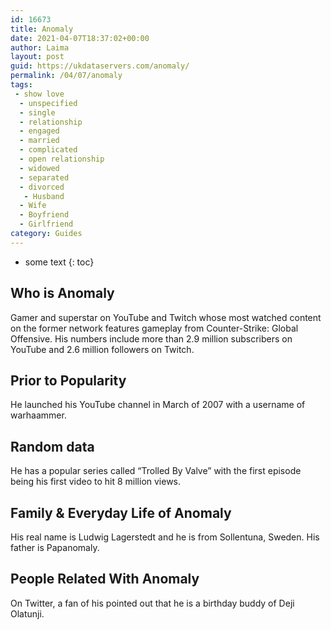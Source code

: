 ```yaml
---
id: 16673
title: Anomaly
date: 2021-04-07T18:37:02+00:00
author: Laima
layout: post
guid: https://ukdataservers.com/anomaly/
permalink: /04/07/anomaly
tags:
 - show love
  - unspecified
  - single
  - relationship
  - engaged
  - married
  - complicated
  - open relationship
  - widowed
  - separated
  - divorced
   - Husband
  - Wife
  - Boyfriend
  - Girlfriend
category: Guides
---
```


* some text
{: toc}


## Who is Anomaly
                  
                  
                  
Gamer and superstar on YouTube and Twitch whose most watched content on the former network features gameplay from Counter-Strike: Global Offensive. His numbers include more than 2.9 million subscribers on YouTube and 2.6 million followers on Twitch. 
                  
              
            
              
            
                
                
                
## Prior to Popularity
                  
                  
                  
He launched his YouTube channel in March of 2007 with a username of warhaammer. 
                  
              
            
              
            
                
                
                
## Random data
                  
                  
                  
He has a popular series called &#8220;Trolled By Valve&#8221; with the first episode being his first video to hit 8 million views. 
                  
              
            
              
            
                
                
                
## Family & Everyday Life of Anomaly
                  
                  
                  
His real name is Ludwig Lagerstedt and he is from Sollentuna, Sweden. His father is Papanomaly.
                  
              
            
              
            
                
                
                
## People Related With Anomaly
                  
                  
                  
On Twitter, a fan of his pointed out that he is a birthday buddy of Deji Olatunji. 
                  
              
            
              
            
                
              
            
              
              
            
            
              
            
          
          
          
